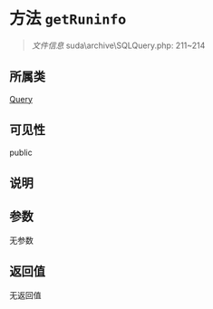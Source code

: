 # 方法 `getRuninfo`

> *文件信息* suda\archive\SQLQuery.php: 211~214

## 所属类 

[Query](../Query.md)

## 可见性

public

## 说明



## 参数


无参数


## 返回值

无返回值
